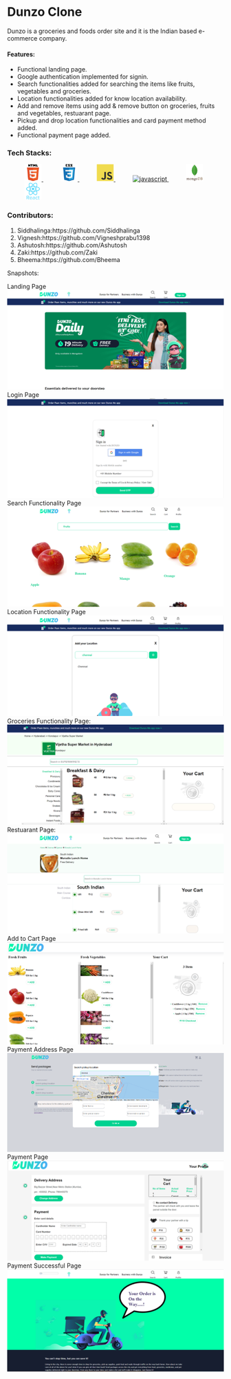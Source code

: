 <h1>Dunzo Clone</h1>
<p>Dunzo is a groceries and foods order site and it is the Indian based e-commerce company.</p>
<h4>Features:</h4>
<ul>
  <li>Functional landing page.</li>
  <li>Google authentication implemented for signin.</li>
  <li>Search functionalities added for searching the items like fruits, vegetables and groceries.</li>
  <li>Location functionalities added for know location availability.</li>
  <li>Add and remove items using add & remove button on groceries, fruits and vegetables, restuarant page.</li>
  <li>Pickup and drop location functionalities and card payment method added.</li>
  <li>Functional payment page added.</li>
</ul>

<h3 align="left">Tech Stacks:</h3>
<p align="left">
<a href="https://www.w3.org/html/" target="_blank" rel="noreferrer"> <img style="margin-left:40px" src="https://raw.githubusercontent.com/devicons/devicon/master/icons/html5/html5-original-wordmark.svg" alt="html5" width="40" height="40"/> </a> 
<a href="https://www.w3schools.com/css/" target="_blank" rel="noreferrer"> <img style="margin-left:40px" src="https://raw.githubusercontent.com/devicons/devicon/master/icons/css3/css3-original-wordmark.svg" alt="css3" width="40" height="40"/> </a> 
<a href="https://developer.mozilla.org/en-US/docs/Web/JavaScript" target="_blank" rel="noreferrer"> <img style="margin-left:40px" src="https://raw.githubusercontent.com/devicons/devicon/master/icons/javascript/javascript-original.svg" alt="javascript" width="40" height="40"/> </a> 
<a href="https://developer.mozilla.org/en-US/docs/Web/JavaScript" target="_blank" rel="noreferrer"> <img style="margin-left:40px" src="https://cdn-icons-png.flaticon.com/512/25/25231.png" alt="javascript" width="40" height="40"/> </a> 
<a href="https://www.mongodb.com/" target="_blank" rel="noreferrer"> <img style="margin-left:40px" src="https://raw.githubusercontent.com/devicons/devicon/master/icons/mongodb/mongodb-original-wordmark.svg" alt="mongodb" width="40" height="40"/> </a>
<a href="https://reactjs.org/" target="_blank" rel="noreferrer"> <img style="margin-left:40px" src="https://raw.githubusercontent.com/devicons/devicon/master/icons/react/react-original-wordmark.svg" alt="react" width="40" height="40"/> </a> 
</p>

<h3>Contributors:</h3>
<ol>
  <li>Siddhalinga:https://github.com/Siddhalinga</li>
  <li>Vignesh:https://github.com/Vigneshprabu1398</li>
  <li>Ashutosh:https://github.com/Ashutosh</li>
  <li>Zaki:https://github.com/Zaki</li>
  <li>Bheema:https://github.com/Bheema</li>
</ol>

  Snapshots:
  
 Landing Page
![](/Dunzo/dunzo1.png)
Login Page
![](/Dunzo/dunzo2.png)
 Search Functionality Page
 ![](/Dunzo/dunzo3.png)
  Location Functionality Page
  ![](/Dunzo/dunzo4.png)
   Groceries Functionality Page:
   ![](/Dunzo/dunzo5.png)
    Restuarant Page:
    ![](/Dunzo/dunzo6.png)
     Add to Cart Page
     ![](/Dunzo/dunzo7.png)
      Payment Address Page
      ![](/Dunzo/dunzo8.png)
       Payment Page
       ![](/Dunzo/dunzo9.png)
        Payment Successful Page
        ![](/Dunzo/dunzo10.png)
